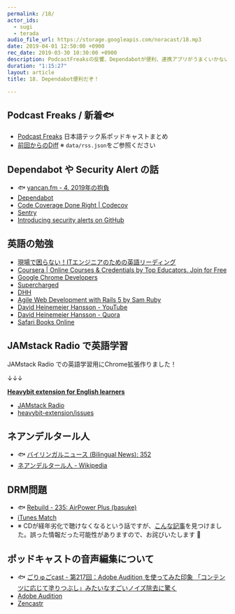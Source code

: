```yaml
---
permalink: /18/
actor_ids:
  - sugi
  - terada
audio_file_url: https://storage.googleapis.com/noracast/18.mp3
date: 2019-04-01 12:50:00 +0900
rec_date: 2019-03-30 10:30:00 +0900
description: PodcastFreaksの反響、Dependabotが便利、連携アプリがうまくいかない話、GitHubのSecurity alerts、JAMstack Radioでの英語学習用にChrome拡張作った話、ネアンデルタール人について何もわかっていなかった話、DRM問題、などについて話しました。
duration: "1:15:27"
layout: article
title: 18. Dependabot便利だぞ！

---
```


## Podcast Freaks / 新着🐟

- [Podcast Freaks](https://podcastfreaks.com/) 日本語テック系ポッドキャストまとめ
- [前回からのDiff](https://github.com/noracast/podcast-freaks/compare/460a9b3...6f31a07#files_bucket) ※ `data/rss.json`をご参照ください

## Dependabot や Security Alert の話

- 🐟 [yancan.fm - 4. 2019年の抱負](https://www.yancan.tech/episode/4)
- [Dependabot](https://dependabot.com/)
- [Code Coverage Done Right \| Codecov](https://codecov.io/)
- [Sentry](https://sentry.io/welcome/)
- [Introducing security alerts on GitHub](https://github.blog/2017-11-16-introducing-security-alerts-on-github/)

## 英語の勉強

- [現場で困らない！ITエンジニアのための英語リーディング](https://www.amazon.co.jp/dp/B073J7N5GR)
- [Coursera \| Online Courses & Credentials by Top Educators. Join for Free](https://www.coursera.org/)
- [Google Chrome Developers](https://www.youtube.com/channel/UCnUYZLuoy1rq1aVMwx4aTzw)
- [Supercharged](https://www.youtube.com/watch?v=obtCN3Goaw4&list=PLNYkxOF6rcICCxAiogddzLoyL9Zedi3s5&index=86)
- [DHH](https://twitter.com/dhh)
- [Agile Web Development with Rails 5 by Sam Ruby](https://pragprog.com/book/rails5/agile-web-development-with-rails-5)
- [David Heinemeier Hansson - YouTube](https://www.youtube.com/channel/UCUkM9uMpWatT7gVWShgtKFw)
- [David Heinemeier Hansson - Quora](https://www.quora.com/profile/David-Heinemeier-Hansson)
- [Safari Books Online](https://www.oreilly.co.jp/safari/)

## JAMstack Radio で英語学習

JAMstack Radio での英語学習用にChrome拡張作りました！

↓↓↓

**[Heavybit extension for English learners](https://chrome.google.com/webstore/detail/heavybit-extension-for-en/ahfgdgmheoejjllbgnkegimdiajihbee)**

- [JAMstack Radio](https://www.heavybit.com/library/podcasts/jamstack-radio/)
- [heavybit-extension/issues](https://github.com/noracast/heavybit-extension/issues)

## ネアンデルタール人

- 🐟 [バイリンガルニュース (Bilingual News): 352](http://bilingualnews.libsyn.com/352-022819)
- [ネアンデルタール人 - Wikipedia](https://ja.wikipedia.org/wiki/%E3%83%8D%E3%82%A2%E3%83%B3%E3%83%87%E3%83%AB%E3%82%BF%E3%83%BC%E3%83%AB%E4%BA%BA)

## DRM問題

- 🐟 [Rebuild - 235: AirPower Plus (basuke)](http://rebuild.fm/235/)
- [iTunes Match](https://support.apple.com/ja-jp/HT204146)
- ※ CDが経年劣化で聴けなくなるという話ですが、[こんな記事](http://www.audiostyle.net/archives/deteriorationdiscs.html)を見つけました。誤った情報だった可能性がありますので、お詫びいたします 🙇

## ポッドキャストの音声編集について

- 🐟 [ごりゅごcast  - 第217回：Adobe Audition を使ってみた印象 「コンテンツに応じて塗りつぶし」みたいなすごいノイズ除去に驚く](https://anchor.fm/goryugocom/episodes/217Adobe-Audition-e3g0ra)
- [Adobe Audition](https://www.adobe.com/products/audition.html)
- [Zencastr](https://zencastr.com)
